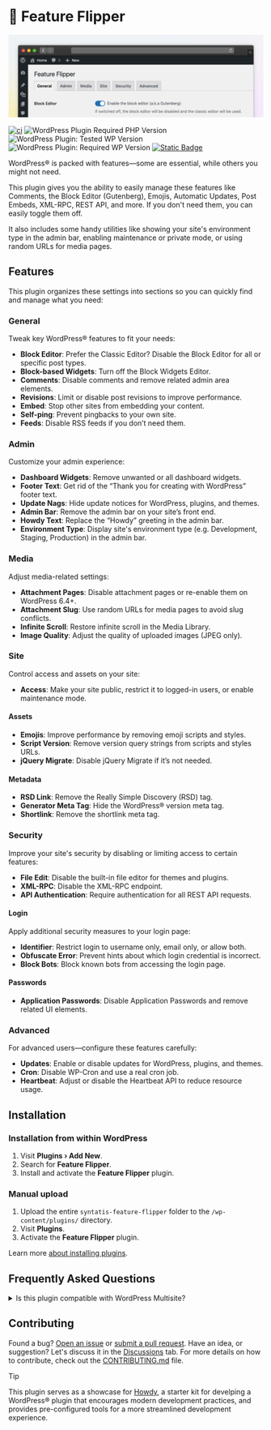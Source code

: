 # 🚥 Feature Flipper

![Banner](.wporg/banner-1544x500.png)

[![ci](https://github.com/syntatis/wp-feature-flipper/actions/workflows/ci.yml/badge.svg)](https://github.com/syntatis/wp-feature-flipper/actions/workflows/ci.yml) ![WordPress Plugin Required PHP Version](https://img.shields.io/wordpress/plugin/required-php/syntatis-feature-flipper?logo=wordpress) ![WordPress Plugin: Tested WP Version](https://img.shields.io/wordpress/plugin/tested/syntatis-feature-flipper?logo=wordpress) ![WordPress Plugin: Required WP Version](https://img.shields.io/wordpress/plugin/wp-version/syntatis-feature-flipper?logo=wordpress) [![Static Badge](https://img.shields.io/badge/playground-wordpress?logo=wordpress&logoColor=ffffff&label=playground&color=3858E9)](https://raw.githubusercontent.com/syntatis/wp-feature-flipper/refs/heads/feat/readme/.wporg/blueprints/blueprint.json)

WordPress® is packed with features—some are essential, while others you might not need.

This plugin gives you the ability to easily manage these features like Comments, the Block Editor (Gutenberg), Emojis, Automatic Updates, Post Embeds, XML-RPC, REST API, and more. If you don't need them, you can easily toggle them off.

It also includes some handy utilities like showing your site's environment type in the admin bar, enabling maintenance or private mode, or using random URLs for media pages.

## Features

This plugin organizes these settings into sections so you can quickly find and manage what you need:

### General

Tweak key WordPress® features to fit your needs:

* **Block Editor**: Prefer the Classic Editor? Disable the Block Editor for all or specific post types.
* **Block-based Widgets**: Turn off the Block Widgets Editor.
* **Comments**: Disable comments and remove related admin area elements.
* **Revisions**: Limit or disable post revisions to improve performance.
* **Embed**: Stop other sites from embedding your content.
* **Self-ping**: Prevent pingbacks to your own site.
* **Feeds**: Disable RSS feeds if you don’t need them.

### Admin

Customize your admin experience:

* **Dashboard Widgets**: Remove unwanted or all dashboard widgets.
* **Footer Text**: Get rid of the <q>Thank you for creating with WordPress</q> footer text.
* **Update Nags**: Hide update notices for WordPress, plugins, and themes.
* **Admin Bar**: Remove the admin bar on your site’s front end.
* **Howdy Text**: Replace the <q>Howdy</q> greeting in the admin bar.
* **Environment Type**: Display site's environment type (e.g. Development, Staging, Production) in the admin bar.

### Media

Adjust media-related settings:

* **Attachment Pages**: Disable attachment pages or re-enable them on WordPress 6.4+.
* **Attachment Slug**: Use random URLs for media pages to avoid slug conflicts.
* **Infinite Scroll**: Restore infinite scroll in the Media Library.
* **Image Quality**: Adjust the quality of uploaded images (JPEG only).

### Site

Control access and assets on your site:

* **Access**: Make your site public, restrict it to logged-in users, or enable maintenance mode.

#### Assets

* **Emojis**: Improve performance by removing emoji scripts and styles.
* **Script Version**: Remove version query strings from scripts and styles URLs.
* **jQuery Migrate**: Disable jQuery Migrate if it’s not needed.

#### Metadata

* **RSD Link**: Remove the Really Simple Discovery (RSD) tag.
* **Generator Meta Tag**: Hide the WordPress® version meta tag.
* **Shortlink**: Remove the shortlink meta tag.

### Security

Improve your site's security by disabling or limiting access to certain features:

* **File Edit**: Disable the built-in file editor for themes and plugins.
* **XML-RPC**: Disable the XML-RPC endpoint.
* **API Authentication**: Require authentication for all REST API requests.

#### Login

Apply additional security measures to your login page:

* **Identifier**: Restrict login to username only, email only, or allow both.
* **Obfuscate Error**: Prevent hints about which login credential is incorrect.
* **Block Bots**: Block known bots from accessing the login page.

#### Passwords

* **Application Passwords**: Disable Application Passwords and remove related UI elements.

### Advanced

For advanced users—configure these features carefully:

* **Updates**: Enable or disable updates for WordPress, plugins, and themes.
* **Cron**: Disable WP-Cron and use a real cron job.
* **Heartbeat**: Adjust or disable the Heartbeat API to reduce resource usage.

## Installation

### Installation from within WordPress

1. Visit **Plugins › Add New**.
2. Search for **Feature Flipper**.
3. Install and activate the **Feature Flipper** plugin.

### Manual upload

1. Upload the entire `syntatis-feature-flipper` folder to the `/wp-content/plugins/` directory.
2. Visit **Plugins**.
3. Activate the **Feature Flipper** plugin.

Learn more [about installing plugins](https://wordpress.org/documentation/article/manage-plugins/#installing-plugins).

## Frequently Asked Questions

<details>
	<summary>Is this plugin compatible with WordPress Multisite?</summary>
	
	Not yet, but it's on the plan!
</details>

## Contributing

Found a bug? [Open an issue](https://github.com/syntatis/wp-feature-flipper/issues/new) or [submit a pull request](https://github.com/syntatis/wp-feature-flipper/compare). Have an idea, or suggestion? Let's discuss it in the [Discussions](https://github.com/syntatis/wp-feature-flipper/discussions) tab. For more details on how to contribute, check out the [CONTRIBUTING.md](CONTRIBUTING.md) file.

> [!TIP]  
> This plugin serves as a showcase for [Howdy](https://github.com/syntatis/howdy), a starter kit for develping a WordPress® plugin that encourages modern development practices, and provides pre-configured tools for a more streamlined development experience.
